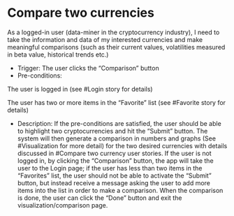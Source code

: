 # Compare two currencies

As a logged-in user (data-miner in the cryptocurrency industry), I need to take the information and data of my interested currencies and make meaningful comparisons (such as their current values, volatilities measured in beta value, historical trends etc.)

- Trigger: The user clicks the “Comparison” button
- Pre-conditions: 
  
The user is logged in (see #Login story for details)

The user has two or more items in the “Favorite” list (see #Favorite story for details)

- Description: If the pre-conditions are satisfied, the user should be able to highlight two cryptocurrencies and hit the “Submit” button. The system will then generate a comparison in numbers and graphs (See #Visualization for more detail) for the two desired currencies with details discussed in #Compare two currency user stories. If the user is not logged in, by clicking the “Comparison” button, the app will take the user to the Login page; if the user has less than two items in the “Favorites” list, the user should not be able to activate the “Submit” button, but instead receive a message asking the user to add more items into the list in order to make a comparison. When the comparison is done, the user can click the “Done” button and exit the visualization/comparison page. 
